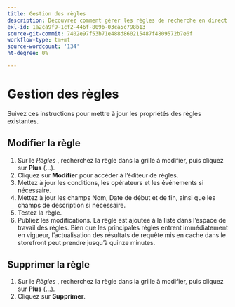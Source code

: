 ```yaml
---
title: Gestion des règles
description: Découvrez comment gérer les règles de recherche en direct existantes.
exl-id: 1a2ca9f9-1cf2-446f-809b-03ca5c798b13
source-git-commit: 7402e97f53b71e488d860215487f4809572b7e6f
workflow-type: tm+mt
source-wordcount: '134'
ht-degree: 0%

---
```


# Gestion des règles

Suivez ces instructions pour mettre à jour les propriétés des règles existantes.

## Modifier la règle

1. Sur le *Règles* , recherchez la règle dans la grille à modifier, puis cliquez sur **Plus** (...).
1. Cliquez sur **Modifier** pour accéder à l’éditeur de règles.
1. Mettez à jour les conditions, les opérateurs et les événements si nécessaire.
1. Mettez à jour les champs Nom, Date de début et de fin, ainsi que les champs de description si nécessaire.
1. Testez la règle.
1. Publiez les modifications.
La règle est ajoutée à la liste dans l’espace de travail des règles. Bien que les principales règles entrent immédiatement en vigueur, l’actualisation des résultats de requête mis en cache dans le storefront peut prendre jusqu’à quinze minutes.

## Supprimer la règle

1. Sur le *Règles* , recherchez la règle dans la grille à modifier, puis cliquez sur **Plus** (...).
1. Cliquez sur **Supprimer**.
